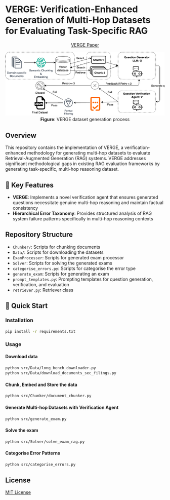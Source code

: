 # VERGE: Verification-Enhanced Generation of Multi-Hop Datasets for Evaluating Task-Specific RAG

<p align="center">
<a href="...">VERGE Paper</a>
</p>

<p align="center">
  <img src="imgs/question-generation-flow.png" alt="VERGE dataset generation process" 
  style="width:700px">
  <br>
  <b>Figure</b>: VERGE dataset generation process
</p>

## Overview

This repository contains the implementation of VERGE, a verification-enhanced methodology for generating multi-hop datasets to evaluate Retrieval-Augmented Generation (RAG) systems. VERGE addresses significant methodological gaps in existing RAG evaluation frameworks by generating task-specific, multi-hop reasoning dataset.

## 🌟 Key Features

- **VERGE**: Implements a novel verification agent that ensures generated questions necessitate genuine multi-hop reasoning and maintain factual consistency
- **Hierarchical Error Taxonomy**: Provides structured analysis of RAG system failure patterns specifically in multi-hop reasoning contexts

## Repository Structure

- `Chunker/`: Scripts for chunking documents
- `Data/`: Scripts for downloading the datasets
- `ExamProcesser`: Scripts for generated exam processor
- `Solver`: Scripts for solving the generated exams
- `categorise_errors.py`: Scripts for categorise the error type
- `generate_exam`: Scripts for generating an exam
- `prompt_templates.py`: Prompting templates for question generation, verification, and evaluation
- `retriever.py`: Retriever class

## 🚀 Quick Start

### Installation

```bash
pip install -r requirements.txt
```

### Usage

#### Download data

```bash
python src/Data/long_bench_downloader.py
python src/Data/download_documents_sec_filings.py
```

#### Chunk, Embed and Store the data

```bash
python src/Chunker/document_chunker.py
```

#### Generate Multi-hop Datasets with Verification Agent

```bash
python src/generate_exam.py
```

#### Solve the exam

```bash
python src/Solver/solve_exam_rag.py
```

#### Categorise Error Patterns

```bash
python src/categorise_errors.py
```

## License

[MIT License](LICENSE)